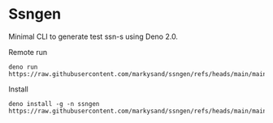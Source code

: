 # Ssngen

Minimal CLI to generate test ssn-s using Deno 2.0.

Remote run

```
deno run https://raw.githubusercontent.com/markysand/ssngen/refs/heads/main/main.ts
```

Install

```
deno install -g -n ssngen https://raw.githubusercontent.com/markysand/ssngen/refs/heads/main/main.ts
```

